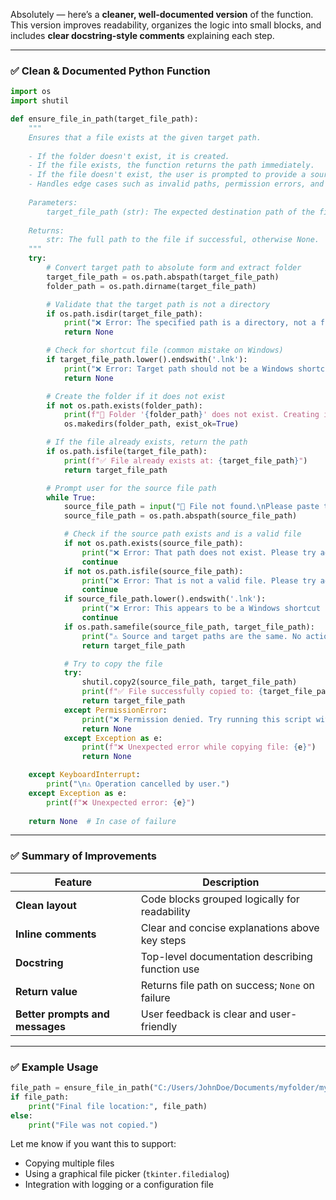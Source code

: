 Absolutely — here’s a **cleaner, well-documented version** of the function. This version improves readability, organizes the logic into small blocks, and includes **clear docstring-style comments** explaining each step.

---

### ✅ **Clean & Documented Python Function**

```python
import os
import shutil

def ensure_file_in_path(target_file_path):
    """
    Ensures that a file exists at the given target path.
    
    - If the folder doesn't exist, it is created.
    - If the file exists, the function returns the path immediately.
    - If the file doesn't exist, the user is prompted to provide a source path to copy it from.
    - Handles edge cases such as invalid paths, permission errors, and shortcut files.
    
    Parameters:
        target_file_path (str): The expected destination path of the file.
    
    Returns:
        str: The full path to the file if successful, otherwise None.
    """
    try:
        # Convert target path to absolute form and extract folder
        target_file_path = os.path.abspath(target_file_path)
        folder_path = os.path.dirname(target_file_path)

        # Validate that the target path is not a directory
        if os.path.isdir(target_file_path):
            print("❌ Error: The specified path is a directory, not a file.")
            return None

        # Check for shortcut file (common mistake on Windows)
        if target_file_path.lower().endswith('.lnk'):
            print("❌ Error: Target path should not be a Windows shortcut (.lnk).")
            return None

        # Create the folder if it does not exist
        if not os.path.exists(folder_path):
            print(f"📁 Folder '{folder_path}' does not exist. Creating it...")
            os.makedirs(folder_path, exist_ok=True)

        # If the file already exists, return the path
        if os.path.isfile(target_file_path):
            print(f"✅ File already exists at: {target_file_path}")
            return target_file_path

        # Prompt user for the source file path
        while True:
            source_file_path = input("📄 File not found.\nPlease paste the full path to the source file:\n").strip('"').strip()
            source_file_path = os.path.abspath(source_file_path)

            # Check if the source path exists and is a valid file
            if not os.path.exists(source_file_path):
                print("❌ Error: That path does not exist. Please try again.")
                continue
            if not os.path.isfile(source_file_path):
                print("❌ Error: That is not a valid file. Please try again.")
                continue
            if source_file_path.lower().endswith('.lnk'):
                print("❌ Error: This appears to be a Windows shortcut (.lnk). Please use the actual file path.")
                continue
            if os.path.samefile(source_file_path, target_file_path):
                print("⚠️ Source and target paths are the same. No action needed.")
                return target_file_path

            # Try to copy the file
            try:
                shutil.copy2(source_file_path, target_file_path)
                print(f"✅ File successfully copied to: {target_file_path}")
                return target_file_path
            except PermissionError:
                print("❌ Permission denied. Try running this script with elevated privileges.")
                return None
            except Exception as e:
                print(f"❌ Unexpected error while copying file: {e}")
                return None

    except KeyboardInterrupt:
        print("\n⚠️ Operation cancelled by user.")
    except Exception as e:
        print(f"❌ Unexpected error: {e}")
    
    return None  # In case of failure
```

---

### ✅ Summary of Improvements

| Feature                         | Description                                     |
| ------------------------------- | ----------------------------------------------- |
| **Clean layout**                | Code blocks grouped logically for readability   |
| **Inline comments**             | Clear and concise explanations above key steps  |
| **Docstring**                   | Top-level documentation describing function use |
| **Return value**                | Returns file path on success; `None` on failure |
| **Better prompts and messages** | User feedback is clear and user-friendly        |

---

### ✅ Example Usage

```python
file_path = ensure_file_in_path("C:/Users/JohnDoe/Documents/myfolder/myfile.txt")
if file_path:
    print("Final file location:", file_path)
else:
    print("File was not copied.")
```

Let me know if you want this to support:

* Copying multiple files
* Using a graphical file picker (`tkinter.filedialog`)
* Integration with logging or a configuration file
